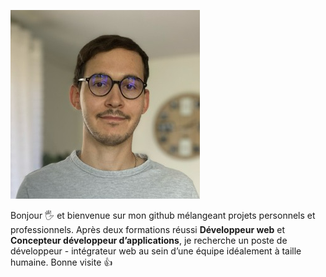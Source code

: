 ![Cover](https://github.com/matthieugrandieres/matthieugrandieres/blob/main/matthieu_1.png)

Bonjour 🖐️ et bienvenue sur mon github mélangeant projets personnels et professionnels. 
Après deux formations réussi **Développeur web** et **Concepteur développeur d’applications**, je recherche un poste de développeur - intégrateur web au sein d’une équipe idéalement à taille humaine. 
Bonne visite 👍
